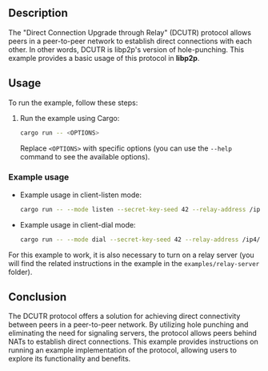 ## Description

The "Direct Connection Upgrade through Relay" (DCUTR) protocol allows peers in a peer-to-peer network to establish direct connections with each other.
In other words, DCUTR is libp2p's version of hole-punching.
This example provides a basic usage of this protocol in **libp2p**.

## Usage

To run the example, follow these steps:

1. Run the example using Cargo:
   ```sh
   cargo run -- <OPTIONS>
   ```
   Replace `<OPTIONS>` with specific options (you can use the `--help` command to see the available options).

### Example usage

- Example usage in client-listen mode:
	```sh
	cargo run -- --mode listen --secret-key-seed 42 --relay-address /ip4/$RELAY_IP/tcp/$PORT/p2p/$RELAY_PEERID
	```

- Example usage in client-dial mode:
	```sh
	cargo run -- --mode dial --secret-key-seed 42 --relay-address /ip4/$RELAY_IP/tcp/$PORT/p2p/$RELAY_PEERID --remote-peer-id <REMOTE_PEER_ID>
	```

For this example to work, it is also necessary to turn on a relay server (you will find the related instructions in the example in the `examples/relay-server` folder).

## Conclusion

The DCUTR protocol offers a solution for achieving direct connectivity between peers in a peer-to-peer network.
By utilizing hole punching and eliminating the need for signaling servers, the protocol allows peers behind NATs to establish direct connections.
This example provides instructions on running an example implementation of the protocol, allowing users to explore its functionality and benefits.
